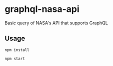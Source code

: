 # graphql-nasa-api

Basic query of NASA's API that supports GraphQL

## Usage

`npm install`

`npm start`
